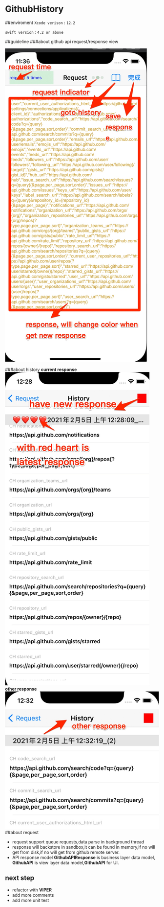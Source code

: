 # GithubHistory
##enviroment
`Xcode verison` : `12.2`

`swift version` : `4.2 or above`

##guideline
###about github api request/response view

![-w200](https://raw.githubusercontent.com/hh404/images/master/20210205002309.jpg)

###about history
**current response**
![-w200](https://raw.githubusercontent.com/hh404/images/master/20210205003131.jpg)
**other response**
![-w200](https://raw.githubusercontent.com/hh404/images/master/20210205003301.jpg)
##about request
- request support queue requests,data parse in background thread
- response will backstore in sandbox,it can be found in memory,if no will get from disk,if no will get from github remote server.
- API response model **GithubAPIResponse** is business layer data model, **GithubAPI** is view layer data model,**GithubAPI** for UI.

## next step
- refactor with **VIPER**
- add more comments
- add more unit test